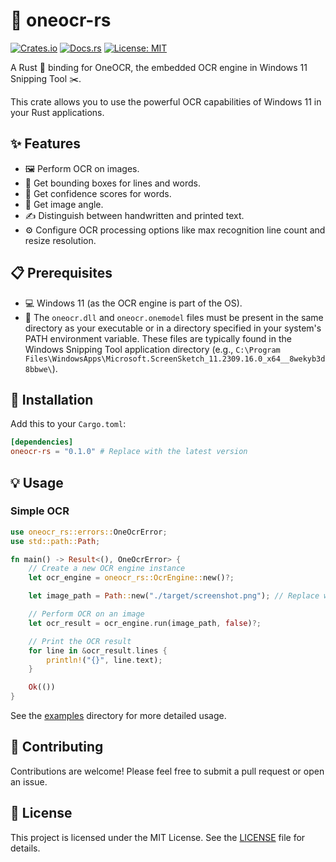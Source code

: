 # 🦀 oneocr-rs

[![Crates.io](https://img.shields.io/crates/v/oneocr-rs.svg)](https://crates.io/crates/oneocr-rs)
[![Docs.rs](https://docs.rs/oneocr-rs/badge.svg)](https://docs.rs/oneocr-rs)
[![License: MIT](https://img.shields.io/badge/License-MIT-yellow.svg)](https://opensource.org/licenses/MIT)

A Rust 🦀 binding for OneOCR, the embedded OCR engine in Windows 11 Snipping Tool ✂️.

This crate allows you to use the powerful OCR capabilities of Windows 11 in your Rust applications.

## ✨ Features

-   🖼️ Perform OCR on images.
-   📏 Get bounding boxes for lines and words.
-   💯 Get confidence scores for words.
-   📐 Get image angle.
-   ✍️ Distinguish between handwritten and printed text.
-   ⚙️ Configure OCR processing options like max recognition line count and resize resolution.

## 📋 Prerequisites

-   💻 Windows 11 (as the OCR engine is part of the OS).
-   📄 The `oneocr.dll` and `oneocr.onemodel` files must be present in the same directory as your executable or in a directory specified in your system's PATH environment variable. These files are typically found in the Windows Snipping Tool application directory (e.g., `C:\Program Files\WindowsApps\Microsoft.ScreenSketch_11.2309.16.0_x64__8wekyb3d8bbwe\`).

## 🚀 Installation

Add this to your `Cargo.toml`:

```toml
[dependencies]
oneocr-rs = "0.1.0" # Replace with the latest version
```

## 💡 Usage

### Simple OCR

```rust
use oneocr_rs::errors::OneOcrError;
use std::path::Path;

fn main() -> Result<(), OneOcrError> {
    // Create a new OCR engine instance
    let ocr_engine = oneocr_rs::OcrEngine::new()?;

    let image_path = Path::new("./target/screenshot.png"); // Replace with your image path

    // Perform OCR on an image
    let ocr_result = ocr_engine.run(image_path, false)?;

    // Print the OCR result
    for line in &ocr_result.lines {
        println!("{}", line.text);
    }

    Ok(())
}
```

See the [examples](examples) directory for more detailed usage.

## 🙌 Contributing

Contributions are welcome! Please feel free to submit a pull request or open an issue.

## 📜 License

This project is licensed under the MIT License. See the [LICENSE](LICENSE) file for details.
